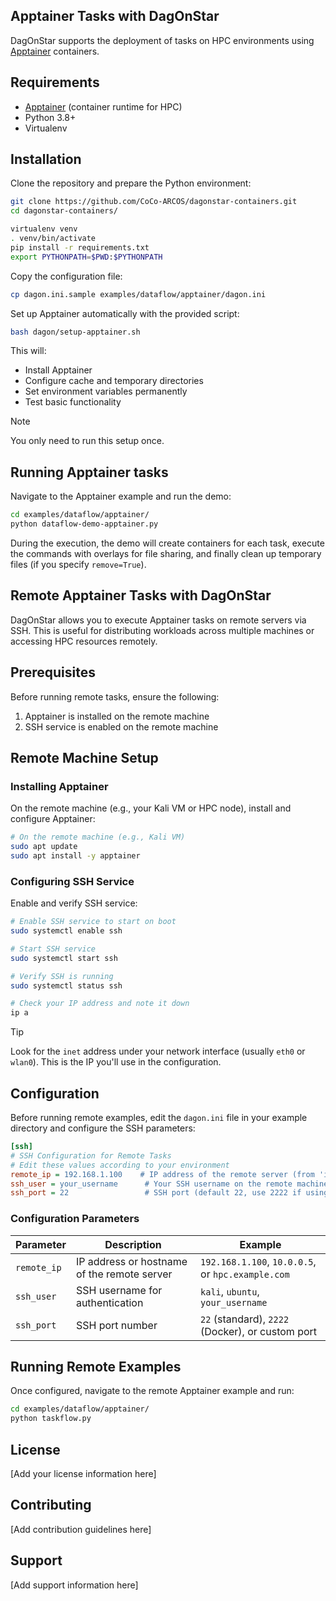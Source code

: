 ## Apptainer Tasks with DagOnStar

DagOnStar supports the deployment of tasks on HPC environments using [Apptainer](https://apptainer.org/) containers.

## Requirements

* [Apptainer](https://apptainer.org/) (container runtime for HPC)
* Python 3.8+
* Virtualenv

## Installation

Clone the repository and prepare the Python environment:

```bash
git clone https://github.com/CoCo-ARCOS/dagonstar-containers.git
cd dagonstar-containers/

virtualenv venv
. venv/bin/activate
pip install -r requirements.txt
export PYTHONPATH=$PWD:$PYTHONPATH
```

Copy the configuration file:

```bash
cp dagon.ini.sample examples/dataflow/apptainer/dagon.ini
```

Set up Apptainer automatically with the provided script:

```bash
bash dagon/setup-apptainer.sh
```

This will:

- Install Apptainer
- Configure cache and temporary directories  
- Set environment variables permanently
- Test basic functionality

> [!NOTE]
> You only need to run this setup once.

## Running Apptainer tasks

Navigate to the Apptainer example and run the demo:

```bash
cd examples/dataflow/apptainer/
python dataflow-demo-apptainer.py
```

During the execution, the demo will create containers for each task, execute the commands with overlays for file sharing, and finally clean up temporary files (if you specify `remove=True`).


## Remote Apptainer Tasks with DagOnStar

DagOnStar allows you to execute Apptainer tasks on remote servers via SSH. This is useful for distributing workloads across multiple machines or accessing HPC resources remotely.

## Prerequisites

Before running remote tasks, ensure the following:

1. Apptainer is installed on the remote machine
2. SSH service is enabled on the remote machine

## Remote Machine Setup

### Installing Apptainer

On the remote machine (e.g., your Kali VM or HPC node), install and configure Apptainer:

```bash
# On the remote machine (e.g., Kali VM)
sudo apt update
sudo apt install -y apptainer
```

### Configuring SSH Service

Enable and verify SSH service:

```bash
# Enable SSH service to start on boot
sudo systemctl enable ssh

# Start SSH service
sudo systemctl start ssh

# Verify SSH is running
sudo systemctl status ssh

# Check your IP address and note it down
ip a
```

> [!TIP]
> Look for the `inet` address under your network interface (usually `eth0` or `wlan0`). This is the IP you'll use in the configuration.

## Configuration

Before running remote examples, edit the `dagon.ini` file in your example directory and configure the SSH parameters:

```ini
[ssh]
# SSH Configuration for Remote Tasks
# Edit these values according to your environment
remote_ip = 192.168.1.100    # IP address of the remote server (from 'ip a' command)
ssh_user = your_username      # Your SSH username on the remote machine
ssh_port = 22                 # SSH port (default 22, use 2222 if using Docker SSH)
```

### Configuration Parameters

| Parameter | Description | Example |
|-----------|-------------|---------|
| `remote_ip` | IP address or hostname of the remote server | `192.168.1.100`, `10.0.0.5`, or `hpc.example.com` |
| `ssh_user` | SSH username for authentication | `kali`, `ubuntu`, `your_username` |
| `ssh_port` | SSH port number | `22` (standard), `2222` (Docker), or custom port |

## Running Remote Examples

Once configured, navigate to the remote Apptainer example and run:

```bash
cd examples/dataflow/apptainer/
python taskflow.py
```

## License

[Add your license information here]

## Contributing

[Add contribution guidelines here]

## Support

[Add support information here]